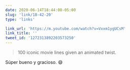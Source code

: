 ```yaml
---
date: 2020-06-14T18:44:08-05:00
slug: 'link/18-42-20'
type: 'links'

link_url: 'https://m.youtube.com/watch?v=Vxxm1ygUCsM'
link_title: ''
tweet_id: '1272313892203573250'
---
```

> 100 iconic movie lines given an animated twist.


Súper bueno y gracioso. 😄